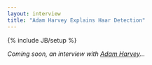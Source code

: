 ```yaml
---
layout: interview
title: "Adam Harvey Explains Haar Detection"
---
```

{% include JB/setup %}

_Coming soon, an interview with [Adam Harvey](http://ahprojects.com/)..._